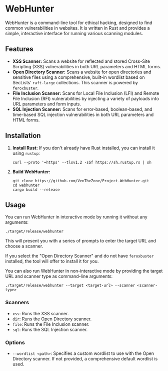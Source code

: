 # WebHunter

WebHunter is a command-line tool for ethical hacking, designed to find common vulnerabilities in websites. It is written in Rust and provides a simple, interactive interface for running various scanning modules.

## Features

- **XSS Scanner:** Scans a website for reflected and stored Cross-Site Scripting (XSS) vulnerabilities in both URL parameters and HTML forms.
- **Open Directory Scanner:** Scans a website for open directories and sensitive files using a comprehensive, built-in wordlist based on SecLists' `raft-large` collections. This scanner is powered by `feroxbuster`.
- **File Inclusion Scanner:** Scans for Local File Inclusion (LFI) and Remote File Inclusion (RFI) vulnerabilities by injecting a variety of payloads into URL parameters and form inputs.
- **SQL Injection Scanner:** Scans for error-based, boolean-based, and time-based SQL injection vulnerabilities in both URL parameters and HTML forms.

## Installation

1.  **Install Rust:** If you don't already have Rust installed, you can install it using `rustup`:
    ```
    curl --proto '=https' --tlsv1.2 -sSf https://sh.rustup.rs | sh
    ```
2.  **Build WebHunter:**
    ```
    git clone https://github.com/VenTheZone/Project-WebHunter.git
    cd webhunter
    cargo build --release
    ```

## Usage

You can run WebHunter in interactive mode by running it without any arguments:

```
./target/release/webhunter
```

This will present you with a series of prompts to enter the target URL and choose a scanner.

If you select the "Open Directory Scanner" and do not have `feroxbuster` installed, the tool will offer to install it for you.

You can also run WebHunter in non-interactive mode by providing the target URL and scanner type as command-line arguments:

```
./target/release/webhunter --target <target-url> --scanner <scanner-type>
```

### Scanners

-   `xss`: Runs the XSS scanner.
-   `dir`: Runs the Open Directory scanner.
-   `file`: Runs the File Inclusion scanner.
-   `sql`: Runs the SQL Injection scanner.

### Options

-   `--wordlist <path>`: Specifies a custom wordlist to use with the Open Directory scanner. If not provided, a comprehensive default wordlist is used.
